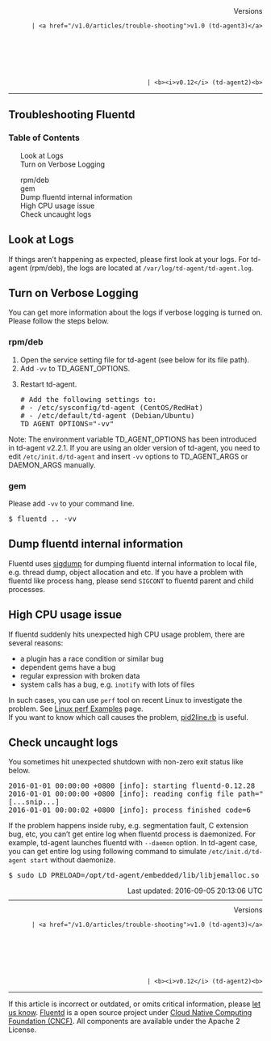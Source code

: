 <article>
<div style="text-align:right">
<div style="text-align:right">
Versions 
  
    
    | <a href="/v1.0/articles/trouble-shooting">v1.0 (td-agent3)</a>
    
  

  

  
    
    | <b><i>v0.12</i> (td-agent2)<b>
</b></b>
</div>
</div>
<hr size="1" style="margin-top: 10px; margin-bottom: 10px; color: rgba(0, 0, 0, .15);"/>
<hgroup>
<h1>Troubleshooting Fluentd</h1>
</hgroup>
<a name="look-at-logs"></a>
<section id="table-of-contents"><h3>Table of Contents</h3>
<ul id="toc">
<li class="toc-item"><a href="#look-at-logs">Look at Logs</a></li>
<li class="toc-item"><a href="#turn-on-verbose-logging">Turn on Verbose Logging</a></li>
<ul class="sub-toc">
<li class="sub-toc-item"><a href="#rpm/deb">rpm/deb</a></li>
<li class="sub-toc-item"><a href="#gem">gem</a></li>
</ul>
<li class="toc-item"><a href="#dump-fluentd-internal-information">Dump fluentd internal information</a></li>
<li class="toc-item"><a href="#high-cpu-usage-issue">High CPU usage issue</a></li>
<li class="toc-item"><a href="#check-uncaught-logs">Check uncaught logs</a></li>
</ul>
</section>
<h2>Look at Logs</h2>
<p>If things aren’t happening as expected, please first look at your logs. For td-agent (rpm/deb), the logs are located at <code>/var/log/td-agent/td-agent.log</code>.</p>
<a name="turn-on-verbose-logging"></a><h2>Turn on Verbose Logging</h2>
<p>You can get more information about the logs if verbose logging is turned on. Please follow the steps below.</p>
<a name="rpm/deb"></a><h3>rpm/deb</h3>
<ol>
<li>Open the service setting file for td-agent (see below for its file path).</li>
<li>Add <code>-vv</code> to TD_AGENT_OPTIONS.</li>
<li>
<p>Restart td-agent.</p>
<pre class="CodeRay"># Add the following settings to:
# - /etc/sysconfig/td-agent (CentOS/RedHat)
# - /etc/default/td-agent (Debian/Ubuntu)
TD_AGENT_OPTIONS="-vv"
</pre>
</li>
</ol>
<p>Note: The environment variable TD_AGENT_OPTIONS has been introduced in td-agent v2.2.1. If you are using an older version of td-agent, you need to edit <code>/etc/init.d/td-agent</code> and insert <code>-vv</code> options to TD_AGENT_ARGS or DAEMON_ARGS manually.</p>
<a name="gem"></a><h3>gem</h3>
<p>Please add <code>-vv</code> to your command line.</p>
<pre class="CodeRay">$ fluentd .. -vv
</pre>
<a name="dump-fluentd-internal-information"></a><h2>Dump fluentd internal information</h2>
<p>Fluentd uses <a href="https://github.com/frsyuki/sigdump">sigdump</a> for dumping fluentd internal information to local file, e.g. thread dump, object allocation and etc.
If you have a problem with fluentd like process hang, please send <code>SIGCONT</code> to fluentd parent and child processes.</p>
<a name="high-cpu-usage-issue"></a><h2>High CPU usage issue</h2>
<p>If fluentd suddenly hits unexpected high CPU usage problem, there are several reasons:</p>
<ul>
<li>a plugin has a race condition or similar bug</li>
<li>dependent gems have a bug</li>
<li>regular expression with broken data</li>
<li>system calls has a bug, e.g. <code>inotify</code> with lots of files</li>
</ul>
<p>In such cases, you can use <code>perf</code> tool on recent Linux to investigate the problem. See <a href="http://www.brendangregg.com/perf.html">Linux perf Examples</a> page.<br/>
If you want to know which call causes the problem, <a href="https://gist.github.com/nurse/0619b6af90df140508c2">pid2line.rb</a> is useful.</p>
<a name="check-uncaught-logs"></a><h2>Check uncaught logs</h2>
<p>You sometimes hit unexpected shutdown with non-zero exit status like below.</p>
<pre class="CodeRay">2016-01-01 00:00:00 +0800 [info]: starting fluentd-0.12.28
2016-01-01 00:00:00 +0800 [info]: reading config file path="/etc/td-agent/td-agent.conf"
[...snip...]
2016-01-01 00:00:02 +0800 [info]: process finished code=6
</pre>
<p>If the problem happens inside ruby, e.g. segmentation fault, C extension bug, etc,
you can’t get entire log when fluentd process is daemonized.
For example, td-agent launches fluentd with <code>--daemon</code> option. In td-agent case,
you can get entire log using following command to simulate <code>/etc/init.d/td-agent start</code> without daemonize.</p>
<pre class="CodeRay">$ sudo LD_PRELOAD=/opt/td-agent/embedded/lib/libjemalloc.so /usr/sbin/td-agent -c /etc/td-agent/td-agent.conf --user td-agent --group td-agent
</pre>
<div style="text-align:right">
  Last updated: 2016-09-05 20:13:06 UTC
  </div>
<hr size="1" style="margin-top: 10px; margin-bottom: 10px; color: rgba(0, 0, 0, .15);"/>
<div style="text-align:right">
Versions 
  
    
    | <a href="/v1.0/articles/trouble-shooting">v1.0 (td-agent3)</a>
    
  

  

  
    
    | <b><i>v0.12</i> (td-agent2)<b>
</b></b>
</div>
<hr size="1" style="margin-top: 10px; margin-bottom: 10px; color: rgba(0, 0, 0, .15);"/>
<p>
    If this article is incorrect or outdated, or omits critical information, please <a href="https://github.com/fluent/fluentd-docs/issues?state=open">let us know</a>. <a href="http://www.fluentd.org/">Fluentd</a> is a  open source project under <a href="https://cncf.io/">Cloud Native Computing Foundation (CNCF)</a>. All components are available under the Apache 2 License.
  </p>
</article>